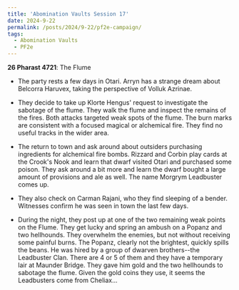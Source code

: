 ```yaml
---
title: 'Abomination Vaults Session 17'
date: 2024-9-22
permalink: /posts/2024/9-22/pf2e-campaign/
tags:
  - Abomination Vaults
  - PF2e
---
```



**26 Pharast 4721**: The Flume

- The party rests a few days in Otari. Arryn has a strange dream about Belcorra Haruvex, taking the perspective of Volluk Azrinae.

- They decide to take up Klorte Hengus' request to investigate the sabotage of the flume. They walk the flume and inspect the remains of the fires. Both attacks targeted weak spots of the flume. The burn marks are consistent with a focused magical or alchemical fire. They find no useful tracks in the wider area.

- The return to town and ask around about outsiders purchasing ingredients for alchemical fire bombs. Rizzard and Corbin play cards at the Crook's Nook and learn that dwarf visited Otari and purchased some poison. They ask around a bit more and learn the dwarf bought a large amount of provisions and ale as well. The name Morgrym Leadbuster comes up.

- They also check on Carman Rajani, who they find sleeping of a bender. Witnesses confirm he was seen in town the last few days.

- During the night, they post up at one of the two remaining weak points on the Flume. They get lucky and spring an ambush on a Popanz and two hellhounds. They overwhelm the enemies, but not without receiving some painful burns. The Popanz, clearly not the brightest, quickly spills the beans. He was hired by a group of dwarven brothers--the Leadbuster Clan. There are 4 or 5 of them and they have a temporary lair at Maunder Bridge. They gave him gold and the two hellhounds to sabotage the flume. Given the gold coins they use, it seems the Leadbusters come from Cheliax...